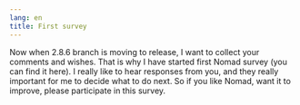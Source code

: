 ```yaml
---
lang: en
title: First survey
---
```

Now when 2.8.6 branch is moving to release, I want to collect your comments and wishes. That is why I have started first Nomad survey (you can find it here). I really like to hear responses from you, and they really important for me to decide what to do next. So if you like Nomad, want it to improve, please participate in this survey.
